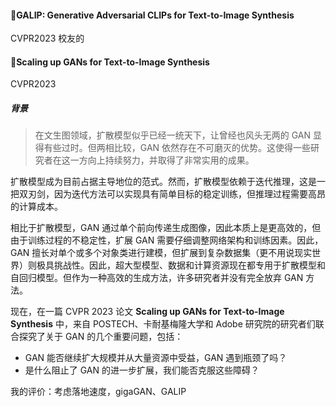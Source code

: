 #### :page_with_curl:GALIP: Generative Adversarial CLIPs for Text-to-Image Synthesis

CVPR2023 校友的



#### :page_with_curl:Scaling up GANs for Text-to-Image Synthesis

CVPR2023

##### 背景

> 在文生图领域，扩散模型似乎已经一统天下，让曾经也风头无两的 GAN 显得有些过时。但两相比较，GAN 依然存在不可磨灭的优势。这使得一些研究者在这一方向上持续努力，并取得了非常实用的成果。

扩散模型成为目前占据主导地位的范式。然而，扩散模型依赖于迭代推理，这是一把双刃剑，因为迭代方法可以实现具有简单目标的稳定训练，但推理过程需要高昂的计算成本。

相比于扩散模型，GAN 通过单个前向传递生成图像，因此本质上是更高效的，但由于训练过程的不稳定性，扩展 GAN 需要仔细调整网络架构和训练因素。因此，GAN 擅长对单个或多个对象类进行建模，但扩展到复杂数据集（更不用说现实世界）则极具挑战性。因此，超大型模型、数据和计算资源现在都专用于扩散模型和自回归模型。但作为一种高效的生成方法，许多研究者并没有完全放弃 GAN 方法。

现在，在一篇 CVPR 2023 论文 **Scaling up GANs for Text-to-Image Synthesis** 中，来自 POSTECH、卡耐基梅隆大学和 Adobe 研究院的研究者们联合探究了关于 GAN 的几个重要问题，包括：

- GAN 能否继续扩大规模并从大量资源中受益，GAN 遇到瓶颈了吗？
- 是什么阻止了 GAN 的进一步扩展，我们能否克服这些障碍？





我的评价：考虑落地速度，gigaGAN、GALIP